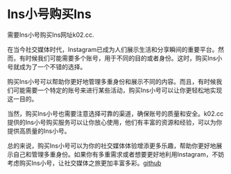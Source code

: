 # Ins小号购买Ins

需要Ins小号购买Ins网址k02.cc.

在当今社交媒体时代，Instagram已成为人们展示生活和分享瞬间的重要平台。然而，有时候我们可能需要多个账号，用于不同的目的或者身份。这时，购买Ins小号就成为了一个不错的选择。

购买Ins小号可以帮助你更好地管理多重身份和展示不同的内容。而且，有时候我们可能需要一个特定的账号来进行某些活动，购买Ins小号可以让你更轻松地实现这一目的。

当然，购买Ins小号也需要注意选择可靠的渠道，确保账号的质量和安全。k02.cc提供的Ins小号购买服务可以让你放心使用，他们有丰富的资源和经验，可以为你提供高质量的Ins小号。

总的来说，购买Ins小号可以为你的社交媒体体验增添更多乐趣，帮助你更好地展示自己和管理多重身份。如果你有多重需求或者想要更好地利用Instagram，不妨考虑购买Ins小号，让社交媒体之旅更加丰富多彩。[github](https://github.com)